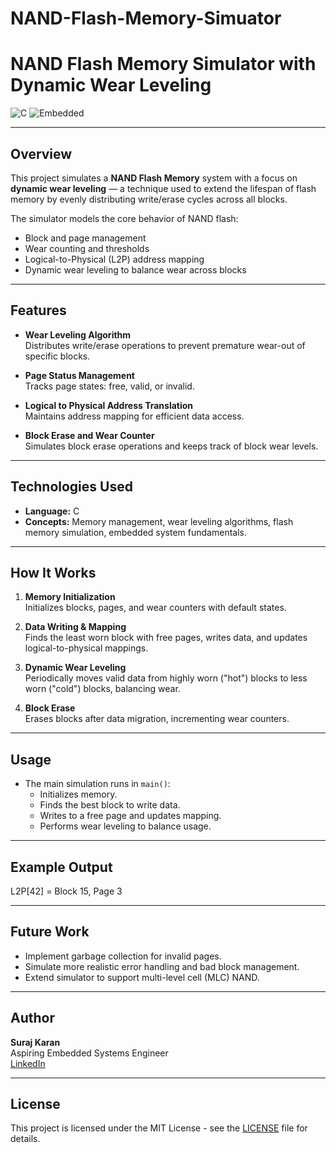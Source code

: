 # NAND-Flash-Memory-Simuator
# NAND Flash Memory Simulator with Dynamic Wear Leveling

![C](https://img.shields.io/badge/Language-C-00599C?style=for-the-badge&logo=c&logoColor=white)
![Embedded](https://img.shields.io/badge/Domain-Embedded_Systems-orange?style=for-the-badge)

---

## Overview

This project simulates a **NAND Flash Memory** system with a focus on **dynamic wear leveling** — a technique used to extend the lifespan of flash memory by evenly distributing write/erase cycles across all blocks.

The simulator models the core behavior of NAND flash:
- Block and page management  
- Wear counting and thresholds  
- Logical-to-Physical (L2P) address mapping  
- Dynamic wear leveling to balance wear across blocks  

---

## Features

- **Wear Leveling Algorithm**  
  Distributes write/erase operations to prevent premature wear-out of specific blocks.

- **Page Status Management**  
  Tracks page states: free, valid, or invalid.

- **Logical to Physical Address Translation**  
  Maintains address mapping for efficient data access.

- **Block Erase and Wear Counter**  
  Simulates block erase operations and keeps track of block wear levels.

---

## Technologies Used

- **Language:** C  
- **Concepts:** Memory management, wear leveling algorithms, flash memory simulation, embedded system fundamentals.

---

## How It Works

1. **Memory Initialization**  
   Initializes blocks, pages, and wear counters with default states.

2. **Data Writing & Mapping**  
   Finds the least worn block with free pages, writes data, and updates logical-to-physical mappings.

3. **Dynamic Wear Leveling**  
   Periodically moves valid data from highly worn ("hot") blocks to less worn ("cold") blocks, balancing wear.

4. **Block Erase**  
   Erases blocks after data migration, incrementing wear counters.

---

## Usage

- The main simulation runs in `main()`:
  - Initializes memory.  
  - Finds the best block to write data.  
  - Writes to a free page and updates mapping.  
  - Performs wear leveling to balance usage.

---

## Example Output

L2P[42] = Block 15, Page 3

---

## Future Work

- Implement garbage collection for invalid pages.  
- Simulate more realistic error handling and bad block management.  
- Extend simulator to support multi-level cell (MLC) NAND.  

---

## Author

**Suraj Karan**  
Aspiring Embedded Systems Engineer  
[LinkedIn](https://www.linkedin.com/in/suraj-karan-a52846227/)

---

## License

This project is licensed under the MIT License - see the [LICENSE](LICENSE) file for details.

